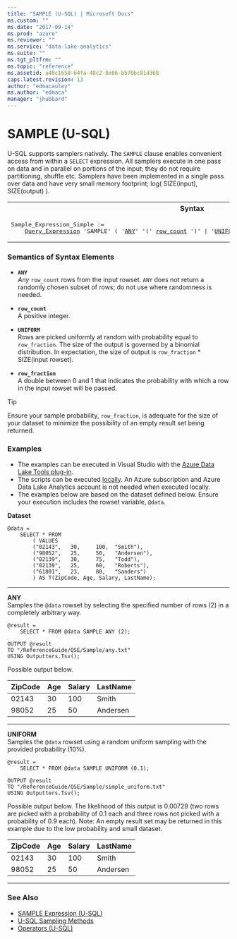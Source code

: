 ```yaml
---
title: "SAMPLE (U-SQL) | Microsoft Docs"
ms.custom: ""
ms.date: "2017-09-14"
ms.prod: "azure"
ms.reviewer: ""
ms.service: "data-lake-analytics"
ms.suite: ""
ms.tgt_pltfrm: ""
ms.topic: "reference"
ms.assetid: a48c1658-64fa-48c2-8e06-bb70bc81d368
caps.latest.revision: 13
author: "edmacauley"
ms.author: "edmaca"
manager: "jhubbard"
---
```

# SAMPLE (U-SQL)
U-SQL supports samplers natively. The `SAMPLE` clause enables convenient access from within a `SELECT` expression.  All samplers execute in one pass on data and in parallel on portions of the input; they do not require partitioning, shuffle etc. 	Samplers have been implemented in a single pass over data and have very small memory footprint; log( SIZE(input), SIZE(output) ).

<table><th>Syntax</th><tr><td><pre>
Sample_Expression_Simple :=                                                                              
    <a href="query-statements-and-expressions-u-sql.md">Query_Expression</a> 'SAMPLE' ( '<a href="#any">ANY</a>' '(' <a href="#row_count">row_count</a> ')' | '<a href="#uniform">UNIFORM</a>' '(' <a href="#row_fraction">row_fraction</a> ')' ).
</pre></td></tr></table>

### Semantics of Syntax Elements    
-   <a name="any"></a>**`ANY`**  
*Any* `row_count` rows from the input rowset.  `ANY` does not return a randomly chosen subset of rows; do not use where randomness is needed.

-   <a name="row_count"></a>**`row_count`**  
A positive integer.

-   <a name="uniform"></a>**`UNIFORM`**  
Rows are picked uniformly at random with probability equal to `row_fraction`.  The size of the output is governed by a binomial distribution. In expectation, the size of output is `row_fraction` * SIZE(input rowset).

-   <a name="row_fraction"></a>**`row_fraction`**  
A double between 0 and 1 that indicates the probability with which a row in the input rowset will be passed.

> [!TIP] 
> Ensure your sample probability, `row_fraction`, is adequate for the size of your dataset to minimize the possibility of an empty result set being returned.

### Examples
- The examples can be executed in Visual Studio with the [Azure Data Lake Tools plug-in](https://www.microsoft.com/download/details.aspx?id=49504).  
- The scripts can be executed [locally](https://docs.microsoft.com/azure/data-lake-analytics/data-lake-analytics-data-lake-tools-get-started#run-u-sql-locally).  An Azure subscription and Azure Data Lake Analytics account is not needed when executed locally.
- The examples below are based on the dataset defined below.  Ensure your execution includes the rowset variable, `@data`.  

**Dataset**   
```
@data = 
    SELECT * FROM 
        ( VALUES
        ("02143",   30,     100,  "Smith"),
        ("98052",   25,     50,   "Andersen"),
        ("02139",   30,     75,   "Todd"),
        ("02139",   25,     60,   "Roberts"),
        ("61801",   23,     80,   "Sanders")
        ) AS T(ZipCode, Age, Salary, LastName);
```
--------------------------------------------------

**ANY**  
Samples the `@data` rowset by selecting the specified number of rows (2) in a completely arbitrary way.
```
@result = 
    SELECT * FROM @data SAMPLE ANY (2);

OUTPUT @result
TO "/ReferenceGuide/QSE/Sample/any.txt"
USING Outputters.Tsv();
```
Possible output below. 

ZipCode  |Age      |Salary   |LastName   
---------|---------|---------|---------  
02143    |30       |100      |Smith    
98052    |25       |50       |Andersen 
--------------------------------------------------
 
**UNIFORM**   
Samples the `@data` rowset using a random uniform sampling with the provided probability (10%).
```
@result =
    SELECT * FROM @data SAMPLE UNIFORM (0.1);

OUTPUT @result
TO "/ReferenceGuide/QSE/Sample/simple_uniform.txt"
USING Outputters.Tsv();
```
Possible output below.  The likelihood of this output is 0.00729 (two rows are picked with a probability of 0.1 each and three rows not picked with a probability of 0.9 each).  Note: An empty result set may be returned in this example due to the low probability and small dataset.

ZipCode  |Age      |Salary   |LastName   
---------|---------|---------|---------  
02143    |30       |100      |Smith    
98052    |25       |50       |Andersen 
--------------------------------------------------



### See Also
* [SAMPLE Expression (U-SQL)](sample-expression-u-sql.md) 
* [U-SQL Sampling Methods](u-sql-sampling-methods.md) 
* [Operators (U-SQL)](operators-u-sql.md)